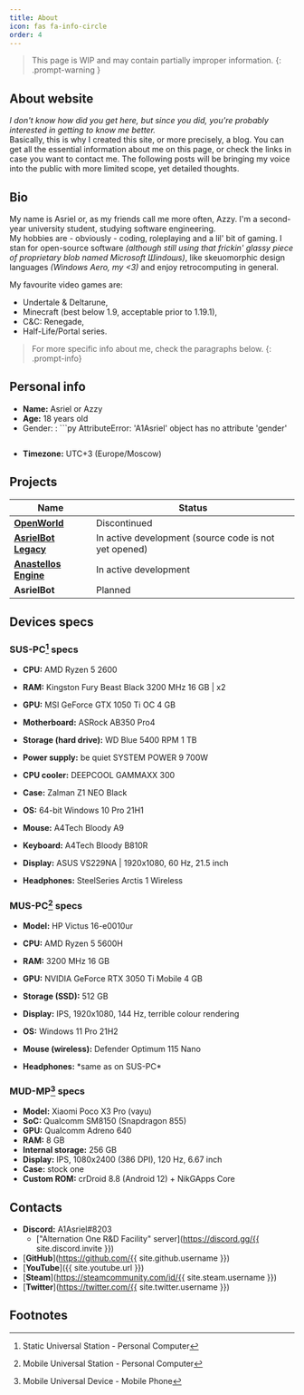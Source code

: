 ```yaml
---
title: About
icon: fas fa-info-circle
order: 4
---
```


> This page is WIP and may contain partially improper information.
{: .prompt-warning }

## About website

*I don't know how did you get here, but since you did, you're probably interested in getting to know me better.*  
Basically, this is why I created this site, or more precisely, a blog. You can get all the essential information about me on this page, or check the links in case you want to contact me. The following posts will be bringing my voice into the public with more limited scope, yet detailed thoughts.

## Bio

My name is Asriel or, as my friends call me more often, Azzy. I'm a second-year university student, studying software engineering.  
My hobbies are - obviously - coding, roleplaying and a lil' bit of gaming. I stan for open-source software *(although still using that frickin' glassy piece of proprietary blob named Microsoft Шindoшs)*, like skeuomorphic design languages *(Windows Aero, my <3)* and enjoy retrocomputing in general.

My favourite video games are:

- Undertale & Deltarune,
- Minecraft (best below 1.9, acceptable prior to 1.19.1),
- C&C: Renegade,
- Half-Life/Portal series.

> For more specific info about me, check the paragraphs below.
{: .prompt-info}

## Personal info

- **Name:** Asriel or Azzy
- **Age:** 18 years old
- Gender:
: ```py
AttributeError: 'A1Asriel' object has no attribute 'gender'
    ```
- **Timezone:** UTC+3 (Europe/Moscow)  
  <span id="time-in-utc3"></span>

<script>
    document.getElementById('time-in-utc3').innerHTML = 'Current time: ' + new Date().toLocaleTimeString([], { timeZone: 'Europe/Moscow' });
    setInterval(() => { document.getElementById('time-in-utc3').innerHTML = 'Current time: ' + new Date().toLocaleTimeString([], { timeZone: 'Europe/Moscow' }); }, 1000);
</script>

## Projects

| Name                               | Status                                                |
|------------------------------------|-------------------------------------------------------|
| [**OpenWorld**][ow-source]         | Discontinued                                          |
| [**AsrielBot Legacy**][abl-site]   | In active development (source code is not yet opened) |
| [**Anastellos Engine**][ae-source] | In active development                                 |
| **AsrielBot**                      | Planned                                               |

[ow-source]: https://github.com/A1Asriel/OpenWorld
[abl-site]: https://a1asriel.github.io/AsrielBot-site
[ae-source]: https://github.com/A1Asriel/anastellos

## Devices specs

### SUS-PC[^sus-pc] specs

- **CPU:** AMD Ryzen 5 2600
- **RAM:** Kingston Fury Beast Black 3200 MHz 16 GB \| x2
- **GPU:** MSI GeForce GTX 1050 Ti OC 4 GB
- **Motherboard:** ASRock AB350 Pro4
- **Storage (hard drive):** WD Blue 5400 RPM 1 TB
- **Power supply:** be quiet SYSTEM POWER 9 700W
- **CPU cooler:** DEEPCOOL GAMMAXX 300
- **Case:** Zalman Z1 NEO Black
- **OS:** 64-bit Windows 10 Pro 21H1

- **Mouse:** A4Tech Bloody A9
- **Keyboard:** A4Tech Bloody B810R
- **Display:** ASUS VS229NA \| 1920x1080, 60 Hz, 21.5 inch
- **Headphones:** SteelSeries Arctis 1 Wireless

### MUS-PC[^mus-pc] specs

- **Model:** HP Victus 16-e0010ur
- **CPU:** AMD Ryzen 5 5600H
- **RAM:** 3200 MHz 16 GB
- **GPU:** NVIDIA GeForce RTX 3050 Ti Mobile 4 GB
- **Storage (SSD):** 512 GB
- **Display:** IPS, 1920x1080, 144 Hz, terrible colour rendering
- **OS:** Windows 11 Pro 21H2

- **Mouse (wireless):** Defender Optimum 115 Nano
- **Headphones:** \*same as on SUS-PC\*

### MUD-MP[^mud-mp] specs

- **Model:** Xiaomi Poco X3 Pro (vayu)
- **SoC:** Qualcomm SM8150 (Snapdragon 855)
- **GPU:** Qualcomm Adreno 640
- **RAM:** 8 GB
- **Internal storage:** 256 GB
- **Display:** IPS, 1080x2400 (386 DPI), 120 Hz, 6.67 inch
- **Case:** stock one
- **Custom ROM:** crDroid 8.8 (Android 12) + NikGApps Core

## Contacts

- **Discord:** A1Asriel#8203
  - ["Alternation One R&D Facility" server](https://discord.gg/{{ site.discord.invite }})
- [**GitHub**](https://github.com/{{ site.github.username }})
- [**YouTube**]({{ site.youtube.url }})
- [**Steam**](https://steamcommunity.com/id/{{ site.steam.username }})
- [**Twitter**](https://twitter.com/{{ site.twitter.username }})

## Footnotes

[^sus-pc]: Static Universal Station - Personal Computer
[^mus-pc]: Mobile Universal Station - Personal Computer
[^mud-mp]: Mobile Universal Device - Mobile Phone
